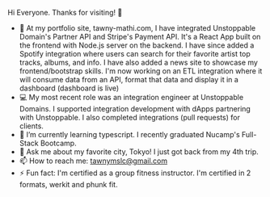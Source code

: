 Hi Everyone. Thanks for visiting! 👋

- 🔭 At my portfolio site, tawny-mathi.com, I have integrated Unstoppable Domain's Partner API and Stripe's Payment API. It's a React App built on the frontend with Node.js server on the backend. I have since added a Spotify integration where users can search for their favorite artist top tracks, albums, and info. I have also added a news site to showcase my frontend/bootstrap skills. I'm now working on an ETL integration where it will consume data from an API, format that data and display it in a dashboard (dashboard is live)
- 💻  My most recent role was an integration engineer at Unstoppable Domains. I supported integration development with dApps partnering with Unstoppable. I also completed integrations (pull requests) for clients. 
- 🌱 I’m currently learning typescript. I recently graduated Nucamp's Full-Stack Bootcamp. 
- 💬 Ask me about my favorite city, Tokyo! I just got back from my 4th trip. 
- 📫 How to reach me: tawnymslc@gmail.com
- ⚡ Fun fact: I'm certified as a group fitness instructor. I'm certified in 2 formats, werkit and phunk fit. 
